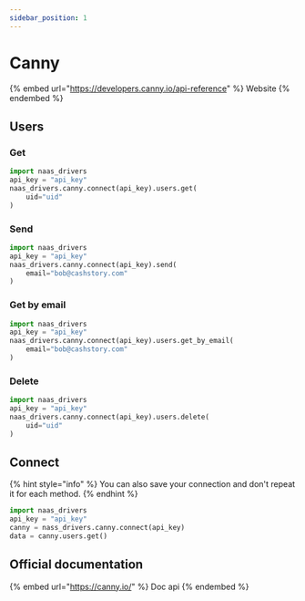 ```yaml
---
sidebar_position: 1
---
```


# Canny

{% embed url="https://developers.canny.io/api-reference" %}
Website
{% endembed %}

## Users

### Get

```python
import naas_drivers
api_key = "api_key"
naas_drivers.canny.connect(api_key).users.get(
    uid="uid"
)
```

### Send

```python
import naas_drivers
api_key = "api_key"
naas_drivers.canny.connect(api_key).send(
    email="bob@cashstory.com"
)
```

### Get by email

```python
import naas_drivers
api_key = "api_key"
naas_drivers.canny.connect(api_key).users.get_by_email(
    email="bob@cashstory.com"
)
```

### Delete

```python
import naas_drivers
api_key = "api_key"
naas_drivers.canny.connect(api_key).users.delete(
    uid="uid"
)
```

## Connect

{% hint style="info" %}
You can also save your connection and don't repeat it for each method.
{% endhint %}

```python
import naas_drivers
api_key = "api_key"
canny = nass_drivers.canny.connect(api_key)
data = canny.users.get()
```

## Official documentation

{% embed url="https://canny.io/" %}
Doc api
{% endembed %}
